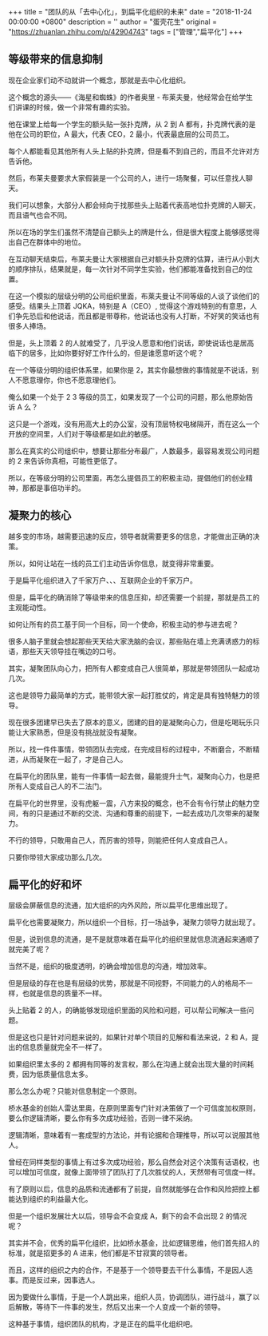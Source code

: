 +++
title = "团队的从「去中心化」，到扁平化组织的未来"
date = "2018-11-24 00:00:00 +0800"
description = ''
author = "蛋壳花生"
original = "https://zhuanlan.zhihu.com/p/42904743"
tags = ["管理","扁平化"]
+++

## 等级带来的信息抑制

现在企业家们动不动就讲一个概念，那就是去中心化组织。

这个概念的源头——《海星和蜘蛛》的作者奥里 - 布莱夫曼，他经常会在给学生们讲课的时候，做一个非常有趣的实验。

他在课堂上给每一个学生的额头贴一张扑克牌，从 2 到 A 都有，扑克牌代表的是他在公司的职位，A 最大，代表 CEO，2 最小，代表最底层的公司员工。

每个人都能看见其他所有人头上贴的扑克牌，但是看不到自己的，而且不允许对方告诉他。

然后，布莱夫曼要求大家假装是一个公司的人，进行一场聚餐，可以任意找人聊天。

我们可以想象，大部分人都会倾向于找那些头上贴着代表高地位扑克牌的人聊天，而且语气也会不同。

所以在场的学生们虽然不清楚自己额头上的牌是什么，但是很大程度上能够感觉得出自己在群体中的地位。

在互动聊天结束后，布莱夫曼让大家根据自己对额头扑克牌的估算，进行从小到大的顺序排队，结果就是，每一次针对不同学生实验，他们都能准备找到自己的位置。

在这一个模拟的层级分明的公司组织里面，布莱夫曼让不同等级的人谈了谈他们的感受。结果头上顶着 JQKA，特别是 A（CEO）, 觉得这个游戏特别的有意思，人们争先恐后和他说话，而且都是带尊称，他说话也没有人打断，不好笑的笑话也有很多人捧场。

但是，头上顶着 2 的人就难受了，几乎没人愿意和他们说话，即使说话也是居高临下的居多，比如你要好好工作什么的，但是谁愿意听这个呢？

在一个等级分明的组织体系里，如果你是 2，其实你最想做的事情就是不说话，别人不愿意理你，你也不愿意理他们。

俺么如果一个处于 2 3 等级的员工，如果发现了一个公司的问题，那么他原始告诉 A 么？

这只是一个游戏，没有用高大上的办公室，没有顶层特权电梯隔开，而在这么一个开放的空间里，人们对于等级都是如此的敏感。

那么在真实的公司组织中，想要让那些分布最广，人数最多，最容易发现公司问题的 2 来告诉你真相，可能性更低了。

所以，在等级分明的公司里面，再怎么提倡员工的积极主动，提倡他们的创业精神，那都是事倍功半的。

## 凝聚力的核心

越多变的市场，越需要迅速的反应，领导者就需要更多的信息，才能做出正确的决策。

所以，如何让站在一线的员工们主动告诉你信息，就变得非常重要。

于是扁平化组织进入了千家万户、、、互联网企业的千家万户。

但是，扁平化的确消除了等级带来的信息压抑，却还需要一个前提，那就是员工的主观能动性。

如何让所有的员工基于同一个目标，同一个使命，积极主动的参与进去呢？

很多人脑子里就会想起那些天天给大家洗脑的会议，那些贴在墙上充满诱惑力的标语，那些天天领导挂在嘴边的口号。

其实，凝聚团队向心力，把所有人都变成自己人很简单，那就是带领团队一起成功几次。

这也是领导力最简单的方式，能带领大家一起打胜仗的，肯定是具有独特魅力的领导。

现在很多团建早已失去了原本的意义，团建的目的是凝聚向心力，但是吃喝玩乐只能让大家熟悉，但是没有挑战就没有凝聚。

所以，找一件件事情，带领团队去完成，在完成目标的过程中，不断磨合，不断精进，从而凝聚在一起了，才是自己人。

在扁平化的团队里，能有一件事情一起去做，最能提升士气，凝聚向心力，也是把所有人变成自己人的不二法门。

在扁平化的世界里，没有虎躯一震，八方来投的概念，也不会有令行禁止的魅力空间，有的只是通过不断的交流、沟通和尊重的前提下，一起去成功几次带来的凝聚力。

不行的领导，只敢用自己人，而厉害的领导，则能把任何人变成自己人。

只要你带领大家成功那么几次。

## 扁平化的好和坏

层级会屏蔽信息的流通，加大组织的内外风险，所以扁平化思维出现了。

扁平化也需要凝聚力，所以组织一个目标，打一场战争，凝聚力领导力就出现了。

但是，说到信息的流通，是不是就意味着在扁平化的组织里就信息流通起来通顺了就完美了呢？

当然不是，组织的极度透明，的确会增加信息的沟通，增加效率。

但是层级的存在也是有层级的优势，那就是不同视野，不同能力的人的格局不一样，也就是信息的质量不一样。

头上贴着 2 的人，的确能够发现组织里面的风险和问题，可以帮公司解决一些问题。

但是这也只是针对问题来说的，如果针对单个项目的见解和看法来说，2 和 A，提出的信息质量就完全不一样了。

如果组织里太多的 2 都拥有同等的发言权，那么在沟通上就会出现大量的时间耗费，因为低质量信息太多。

那么怎么办呢？只能对信息制定一个原则。

桥水基金的创始人雷达里奥，在原则里面专门针对决策做了一个可信度加权原则，要么你逻辑清晰，要么你有多次成功经验，否则一律不采纳。

逻辑清晰，意味着有一套成型的方法论，并有论据和合理推导，所以可以说服其他人。

曾经在同样类型的事情上有过多次成功经验，那么自然会对这个决策有话语权，也可以增加可信度，就像上面带领了团队打了几次胜仗的人，天然带有可信度一样。

有了原则以后，信息的品质和流通都有了前提，自然就能够在合作和风险把控上都能达到组织的利益最大化。

但是一个组织发展壮大以后，领导会不会变成 A，剩下的会不会出现 2 的情况呢？

其实并不会，优秀的扁平化组织，比如桥水基金，比如逻辑思维，他们首先招人的标准，就是招更多的 A 进来，他们都是不甘寂寞的领导者。

而且，这样的组织之内的合作，不是基于一个领导要去干什么事情，不是因人选事。而是反过来，因事选人。

因为要做什么事情，于是一个人跳出来，组织人员，协调团队，进行战斗，赢了以后解散，等待下一件事的发生，然后又出来一个人变成一个新的领导。

这种基于事情，组织团队的机构，才是正在的扁平化组织吧。